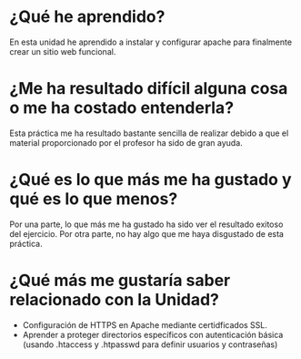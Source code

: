 # ¿Qué he aprendido?
En esta unidad he aprendido a instalar y configurar apache para finalmente crear un sitio web funcional.
# ¿Me ha resultado difícil alguna cosa o me ha costado entenderla?
Esta práctica me ha resultado bastante sencilla de realizar debido a que el material proporcionado por el profesor ha sido de gran ayuda.
# ¿Qué es lo que más me ha gustado y qué es lo que menos?
Por una parte, lo que más me ha gustado ha sido ver el resultado exitoso del ejercicio. Por otra parte, no hay algo que me haya disgustado de esta práctica.
# ¿Qué más me gustaría saber relacionado con la Unidad?
* Configuración de HTTPS en Apache mediante certidficados SSL.
* Aprender a proteger directorios específicos con autenticación básica (usando .htaccess y .htpasswd para definir usuarios y contraseñas)
